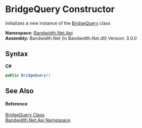 ﻿# BridgeQuery Constructor 
 

Initializes a new instance of the <a href ="T_Bandwidth_Net_Api_BridgeQuery.md">BridgeQuery</a> class

**Namespace:**&nbsp;<a href ="N_Bandwidth_Net_Api.md">Bandwidth.Net.Api</a><br />**Assembly:**&nbsp;Bandwidth.Net (in Bandwidth.Net.dll) Version: 3.0.0

## Syntax

**C#**<br />
``` C#
public BridgeQuery()
```


## See Also


#### Reference
<a href ="T_Bandwidth_Net_Api_BridgeQuery.md">BridgeQuery Class</a><br /><a href ="N_Bandwidth_Net_Api.md">Bandwidth.Net.Api Namespace</a><br />
